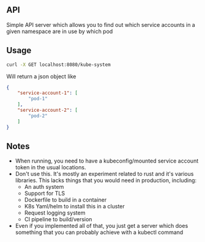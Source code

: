 ## API

Simple API server which allows you to find out which service accounts in a given namespace are in use by which pod


## Usage

```bash
curl -X GET localhost:8080/kube-system
```

Will return a json object like

```json
{
    "service-account-1": [
        "pod-1"
    ],
    "service-account-2": [
        "pod-2"
    ]
}
```

## Notes

- When running, you need to have a kubeconfig/mounted service account token in the usual locations. 
- Don't use this. It's mostly an experiment related to rust and it's various libraries. This lacks things that you would need in production, including:
  - An auth system
  - Support for TLS
  - Dockerfile to build in a container 
  - K8s Yaml/helm to install this in a cluster
  - Request logging system
  - CI pipeline to build/version
- Even if you implemented all of that, you just get a server which does something that you can probably achieve with a kubectl command


